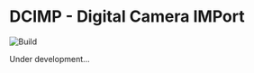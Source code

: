 # DCIMP - Digital Camera IMPort

![Build](https://github.com/vysokyj/dcimp/actions/workflows/gradle/badge.svg)

Under development...
